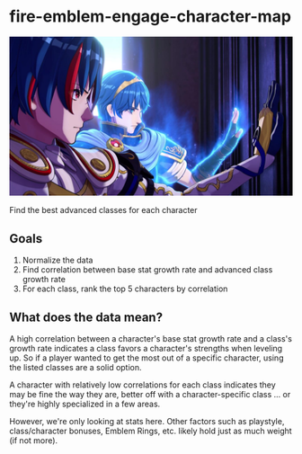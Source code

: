 # fire-emblem-engage-character-map
![Engage Cover Photo](../docs/engage.jpg)

 Find the best advanced classes for each character

## Goals

1. Normalize the data
2. Find correlation between base stat growth rate and advanced class growth rate
3. For each class, rank the top 5 characters by correlation


## What does the data mean?

A high correlation between a character's base stat growth rate and a class's growth rate indicates a class favors a character's strengths when leveling up. So if a player wanted to get the most out of a specific character, using the listed classes are a solid option.

A character with relatively low correlations for each class indicates they may be fine the way they are, better off with a character-specific class ... or they're highly specialized in a few areas. 

However, we're only looking at stats here. Other factors such as playstyle, class/character bonuses, Emblem Rings, etc. likely hold just as much weight (if not more).



